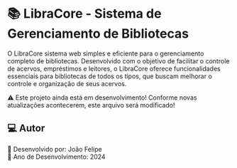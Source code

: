 # 📚 LibraCore - Sistema de Gerenciamento de Bibliotecas

O LibraCore sistema web simples e eficiente para o gerenciamento completo de bibliotecas. Desenvolvido com o objetivo de facilitar o controle de acervos, empréstimos e leitores, o LibraCore oferece funcionalidades essenciais para bibliotecas de todos os tipos, que buscam melhorar o controle e organização de seus acervos.

⚠️ Este projeto ainda está em desenvolvimento! Conforme novas atualizações acontecerem, este arquivo será modificado!

<!-- # 🚀 Features -->

## 💻 Autor

👤 Desenvolvido por: João Felipe  
📅 Ano de Desenvolvimento: 2024